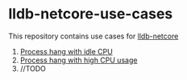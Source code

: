 # lldb-netcore-use-cases
This repository contains use cases for [lldb-netcore](https://github.com/6opuc/lldb-netcore)

1. [Process hang with idle CPU](https://github.com/6opuc/lldb-netcore-use-cases/blob/master/hang_cpu_idle.md)
2. [Process hang with high CPU usage](https://github.com/6opuc/lldb-netcore-use-cases/blob/master/hang_cpu_high.md)
3. //TODO
